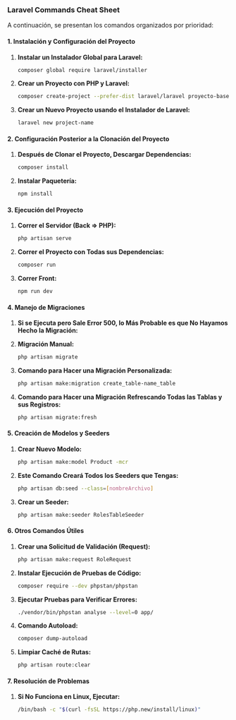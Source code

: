### Laravel Commands Cheat Sheet

A continuación, se presentan los comandos organizados por prioridad:

#### **1. Instalación y Configuración del Proyecto**

1. **Instalar un Instalador Global para Laravel:**
   ```bash
   composer global require laravel/installer
   ```

2. **Crear un Proyecto con PHP y Laravel:**
   ```bash
   composer create-project --prefer-dist laravel/laravel proyecto-base
   ```

3. **Crear un Nuevo Proyecto usando el Instalador de Laravel:**
   ```bash
   laravel new project-name
   ```

#### **2. Configuración Posterior a la Clonación del Proyecto**

1. **Después de Clonar el Proyecto, Descargar Dependencias:**
   ```bash
   composer install
   ```

2. **Instalar Paquetería:**
   ```bash
   npm install
   ```

#### **3. Ejecución del Proyecto**

1. **Correr el Servidor (Back => PHP):**
   ```bash
   php artisan serve
   ```

2. **Correr el Proyecto con Todas sus Dependencias:**
   ```bash
   composer run
   ```

3. **Correr Front:**
   ```bash
   npm run dev
   ```

#### **4. Manejo de Migraciones**

1. **Si se Ejecuta pero Sale Error 500, lo Más Probable es que No Hayamos Hecho la Migración:**

2. **Migración Manual:**
   ```bash
   php artisan migrate
   ```

3. **Comando para Hacer una Migración Personalizada:**
   ```bash
   php artisan make:migration create_table-name_table
   ```

4. **Comando para Hacer una Migración Refrescando Todas las Tablas y sus Registros:**
   ```bash
   php artisan migrate:fresh
   ```

#### **5. Creación de Modelos y Seeders**

1. **Crear Nuevo Modelo:**
   ```bash
   php artisan make:model Product -mcr
   ```

2. **Este Comando Creará Todos los Seeders que Tengas:**
   ```bash
   php artisan db:seed --class=[nombreArchivo]
   ```

3. **Crear un Seeder:**
   ```bash
   php artisan make:seeder RolesTableSeeder
   ```

#### **6. Otros Comandos Útiles**

1. **Crear una Solicitud de Validación (Request):**
   ```bash
   php artisan make:request RoleRequest
   ```

2. **Instalar Ejecución de Pruebas de Código:**
   ```bash
   composer require --dev phpstan/phpstan
   ```

3. **Ejecutar Pruebas para Verificar Errores:**
   ```bash
   ./vendor/bin/phpstan analyse --level=0 app/
   ```

4. **Comando Autoload:**
   ```bash
   composer dump-autoload
   ```

5. **Limpiar Caché de Rutas:**
   ```bash
   php artisan route:clear
   ```

#### **7. Resolución de Problemas**

1. **Si No Funciona en Linux, Ejecutar:**
   ```bash
   /bin/bash -c "$(curl -fsSL https://php.new/install/linux)"
   ```
